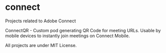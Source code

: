 connect
=======

Projects related to Adobe Connect

ConnectQR - Custom pod generating QR Code for meeting URLs. Usable by mobile devices to instantly join meetings on Connect Mobile.




All projects are under MIT License.
